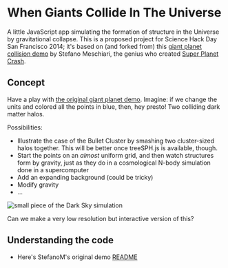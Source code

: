 # When Giants Collide In The Universe

A little JavaScript app simulating the formation of structure in the Universe by gravitational collapse. This is a proposed project for Science Hack Day San Francisco 2014; it's based on (and forked from) this [giant planet collision demo](http://www.stefanom.org/wgc/test_nbody.html) by Stefano Meschiari, the genius who created [Super Planet Crash](http://www.stefanom.org/spc).

## Concept

Have a play with [the original giant planet demo](http://www.stefanom.org/colliding-n-body-spheres-particle-mayhem-2/).
Imagine: if we change the units and colored all the points in blue, then, hey presto! Two colliding dark matter halos.

Possibilities:

* Illustrate the case of the Bullet Cluster by smashing two cluster-sized halos together. This will be better once treeSPH.js is available, though.
* Start the points on an *almost* uniform grid, and then watch structures form by gravity, just as they do in a cosmological N-body simulation done in a supercomputer
* Add an expanding background (could be tricky)
* Modify gravity
* ...

![small piece of the Dark Sky simulation](http://portal.nersc.gov/project/darksky/skillman/darkpanner/slice2/tile-4-8-7.png)

Can we make a very low resolution but interactive version of this?


## Understanding the code

* Here's StefanoM's original demo [README](https://github.com/stefano-meschiari/WhenGiantsCollide/edit/master/README.md)
